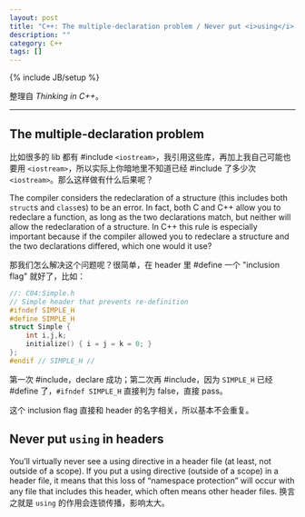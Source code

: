 ```yaml
---
layout: post
title: "C++: The multiple-declaration problem / Never put <i>using</i> in headers"
description: ""
category: C++
tags: []
---
```

{% include JB/setup %}

整理自 _Thinking in C++_。

-----

## The multiple-declaration problem

比如很多的 lib 都有 #include `<iostream>`，我引用这些库，再加上我自己可能也要用 `<iostream>`，所以实际上你暗地里不知道已经 #include 了多少次 `<iostream>`。那么这样做有什么后果呢？

The compiler considers the redeclaration of a structure (this includes both `struct`s and `class`es) to be an error. In fact, both C and C++ allow you to redeclare a function, as long as the two declarations match, but neither will allow the redeclaration of a structure. In C++ this rule is especially important because if the compiler allowed you to redeclare a structure and the two declarations differed, which one would it use?

那我们怎么解决这个问题呢？很简单，在 header 里 #define 一个 "inclusion flag" 就好了，比如：

```cpp
//: C04:Simple.h
// Simple header that prevents re-definition
#ifndef SIMPLE_H
#define SIMPLE_H
struct Simple {
	int i,j,k;
	initialize() { i = j = k = 0; }
};
#endif // SIMPLE_H //
```

第一次 #include，declare 成功；第二次再 #include，因为 `SIMPLE_H` 已经 #define 了，`#ifndef SIMPLE_H` 直接判为 false，直接 pass。

这个 inclusion flag 直接和 header 的名字相关，所以基本不会重复。

## Never put `using` in headers

You’ll virtually never see a using directive in a header file (at least, not outside of a scope). If you put a using directive (outside of a scope) in a header file, it means that this loss of “namespace protection” will occur with any file that includes this header, which often means other header files. 换言之就是 `using` 的作用会连锁传播，影响太大。